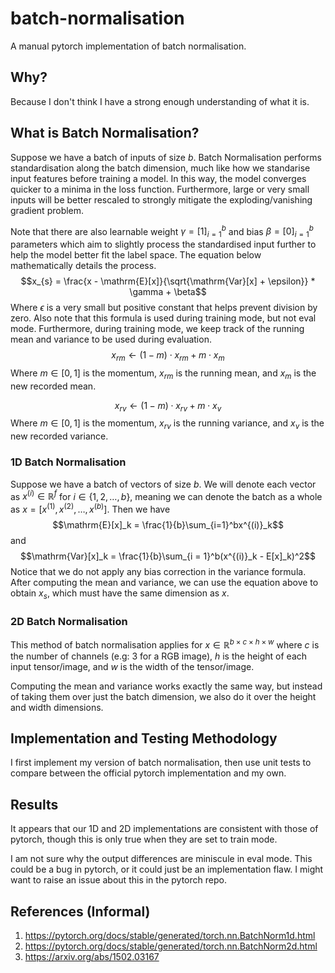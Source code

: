 # batch-normalisation
A manual pytorch implementation of batch normalisation.
## Why?
Because I don't think I have a strong enough understanding of what it is.
## What is Batch Normalisation?
Suppose we have a batch of inputs of size $b$. Batch Normalisation performs standardisation along the batch dimension, much like how we standarise input features before training a model. In this way, the model converges quicker to a minima in the loss function. Furthermore, large or very small inputs will be better rescaled to strongly mitigate the exploding/vanishing gradient problem.

Note that there are also learnable weight $\gamma = [1]_{i=1}^b$ and bias $\beta = [0]_{i = 1}^b$ parameters which aim to slightly process the standardised input further to help the model better fit the label space. The equation below mathematically details the process.
$$x_{s} = \frac{x - \mathrm{E}[x]}{\sqrt{\mathrm{Var}[x] + \epsilon}} * \gamma + \beta$$
Where $\epsilon$ is a very small but positive constant that helps prevent division by zero. Also note that this formula is used during training mode, but not eval mode. Furthermore, during training mode, we keep track of the running mean and variance to be used during evaluation.
$$x_{rm} \leftarrow (1 - m) \cdot x_{rm} + m \cdot x_m$$
Where $m \in [0,1]$ is the momentum, $x_{rm}$ is the running mean, and $x_m$ is the new recorded mean.

$$x_{rv} \leftarrow (1 - m) \cdot x_{rv} + m \cdot x_v$$
Where $m \in [0,1]$ is the momentum, $x_{rv}$ is the running variance, and $x_v$ is the new recorded variance.
### 1D Batch Normalisation
Suppose we have a batch of vectors of size $b$. We will denote each vector as $x^{(i)} \in \mathbb{R}^f$ for $i \in \{1,2,\dots,b\}$, meaning we can denote the 
batch as a whole as $x = [x^{(1)}, x^{(2)}, \dots, x^{(b)}]$. Then we have
$$\mathrm{E}[x]_k = \frac{1}{b}\sum_{i=1}^bx^{(i)}_k$$
and
$$\mathrm{Var}[x]_k = \frac{1}{b}\sum_{i = 1}^b(x^{(i)}_k - E[x]_k)^2$$
Notice that we do not apply any bias correction in the variance formula. After computing the mean and variance, we can use the equation above to obtain $x_s$, which must have the same dimension as $x$.
### 2D Batch Normalisation
This method of batch normalisation applies for $x \in \mathbb{R}^{b\times c\times h \times w}$ where $c$ is the number of channels (e.g: 3 for a RGB image), $h$ is the height of each input tensor/image, and $w$ is the width of the tensor/image.

Computing the mean and variance works exactly the same way, but instead of taking them over just the batch dimension, we also do it over the height and width dimensions.

## Implementation and Testing Methodology
I first implement my version of batch normalisation, then use unit tests to compare between the official pytorch implementation and my own.

## Results
It appears that our 1D and 2D implementations are consistent with those of pytorch, though this is only true when they are set to train mode.

I am not sure why the output differences are miniscule in eval mode. This could be a bug in pytorch, or it could just be an implementation flaw. I might want to raise an issue about this in the pytorch repo.

## References (Informal)
1. https://pytorch.org/docs/stable/generated/torch.nn.BatchNorm1d.html
2. https://pytorch.org/docs/stable/generated/torch.nn.BatchNorm2d.html
3. https://arxiv.org/abs/1502.03167